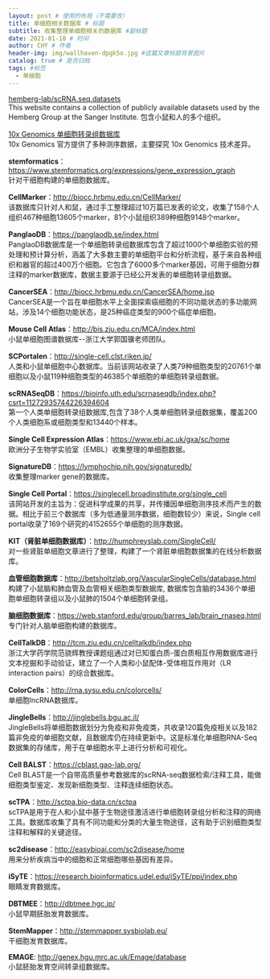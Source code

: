 ```yaml
---
layout: post # 使用的布局（不需要改）
title: 单细胞相关数据库 # 标题
subtitle: 收集整理单细胞相关的数据库 #副标题
date: 2021-01-10 # 时间
author: CHY # 作者
header-img: img/wallhaven-dpgk5o.jpg #这篇文章标题背景图片
catalog: true # 是否归档
tags: #标签
  - 单细胞
---
```


[hemberg-lab/scRNA.seq.datasets](https://hemberg-lab.github.io/scRNA.seq.datasets/)<br>
This website contains a collection of publicly available datasets used by the Hemberg Group at the Sanger Institute. 包含小鼠和人的多个组织。<br>

[10x Genomics 单细胞转录组数据库](https://support.10xgenomics.com/single-cell-gene-expression/datasets)<br>
10x Genomics 官方提供了多种测序数据，主要探究 10x Genomics 技术差异。<br>

**stemformatics**：https://www.stemformatics.org/expressions/gene_expression_graph<br>
针对干细胞构建的单细胞数据库。<br>

**CellMarker**：http://biocc.hrbmu.edu.cn/CellMarker/<br>
该数据库只针对人和鼠，通过手工整理超过10万篇已发表的论文，收集了158个人组织467种细胞13605个marker，81个小鼠组织389种细胞9148个marker。<br>

**PanglaoDB**：https://panglaodb.se/index.html<br>
PanglaoDB数据库是一个单细胞转录组数据库包含了超过1000个单细胞实验的预处理和预计算分析，涵盖了大多数主要的单细胞平台和分析流程，基于来自各种组织和器官的超过400万个细胞。它包含了6000多个marker基因，可用于细胞分群注释的marker数据库，数据主要源于已经公开发表的单细胞转录组数据。<br>

**CancerSEA**：http://biocc.hrbmu.edu.cn/CancerSEA/home.jsp<br>
CancerSEA是一个旨在单细胞水平上全面探索癌细胞的不同功能状态的多功能网站，涉及14个细胞功能状态，是25种癌症类型的900个癌症单细胞。<br>

**Mouse Cell Atlas**：http://bis.zju.edu.cn/MCA/index.html<br>
小鼠单细胞图谱数据库--浙江大学郭国骥老师团队。<br>

**SCPortalen**：http://single-cell.clst.riken.jp/<br>
人类和小鼠单细胞中心数据库。当前该网站收录了人类79种细胞类型的20761个单细胞以及小鼠119种细胞类型的46385个单细胞的单细胞转录组数据。<br>

**scRNASeqDB**：https://bioinfo.uth.edu/scrnaseqdb/index.php?csrt=11272935744226394604<br>
第一个人类单细胞转录组数据库,包含了38个人类单细胞转录组数据集，覆盖200个人类细胞系或细胞类型和13440个样本。<br>

**Single Cell Expression Atlas**：https://www.ebi.ac.uk/gxa/sc/home<br>
欧洲分子生物学实验室（EMBL）收集整理的单细胞数据。<br>

**SignatureDB**：https://lymphochip.nih.gov/signaturedb/<br>
收集整理marker gene的数据库。<br>

**Single Cell Portal**：https://singlecell.broadinstitute.org/single_cell<br>
该网站开发的主旨为：促进科学成果的共享，并传播因单细胞测序技术而产生的数据。相比于前三个数据库（多为低通量测序数据，细胞数较少）来说，Single cell portal收录了169个研究的4152655个单细胞的测序数据。<br>

**KIT（肾脏单细胞数据库）**：http://humphreyslab.com/SingleCell/<br>
对一些肾脏单细胞文章进行了整理，构建了一个肾脏单细胞数据集的在线分析数据库。<br>

**血管细胞数据库**：http://betsholtzlab.org/VascularSingleCells/database.html<br>
构建了小鼠脑和肺血管及血管相关细胞类型数据库, 数据库包含脑的3436个单细胞单细胞转录组以及小鼠肺的1504个单细胞转录组。<br>

**脑细胞数据库**：https://web.stanford.edu/group/barres_lab/brain_rnaseq.html<br>
专门针对人脑单细胞构建的数据库。<br>

**CellTalkDB**：http://tcm.zju.edu.cn/celltalkdb/index.php<br>
浙江大学药学院范骁辉教授课题组通过对已知蛋白质-蛋白质相互作用数据库进行文本挖掘和手动验证，建立了一个人类和小鼠配体-受体相互作用对（LR interaction pairs）的综合数据库。<br>

**ColorCells**：http://rna.sysu.edu.cn/colorcells/<br>
单细胞lncRNA数据库。<br>

**JingleBells**：http://jinglebells.bgu.ac.il/ <br>
JingleBells将单细胞数据划分为免疫和非免疫类，共收录120篇免疫相关以及182篇非免疫的单细胞文献，且数据库仍在持续更新中。这是标准化单细胞RNA-Seq数据集的存储库，用于在单细胞水平上进行分析和可视化。<br>

**Cell BALST**：https://cblast.gao-lab.org/<br>
Cell BLAST是一个自带高质量参考数据库的scRNA-seq数据检索/注释工具，能做细胞类型鉴定、发现新细胞类型、注释连续细胞状态。<br>

**scTPA**：http://sctpa.bio-data.cn/sctpa<br>
scTPA是用于在人和小鼠中基于生物途径激活进行单细胞转录组分析和注释的网络工具。数据库收集了具有不同功能和分类的大量生物途径，这有助于识别细胞类型注释和解释的关键途径。<br>

**sc2disease**：http://easybioai.com/sc2disease/home<br>
用来分析疾病当中的细胞和正常细胞哪些基因有差异。<br>

**iSyTE**：https://research.bioinformatics.udel.edu/iSyTE/ppi/index.php<br>
眼睛发育数据库。<br>

**DBTMEE**：http://dbtmee.hgc.jp/<br>
小鼠早期胚胎发育数据库。<br>

**StemMapper**：http://stemmapper.sysbiolab.eu/<br>
干细胞发育数据库。<br>

**EMAGE**: http://genex.hgu.mrc.ac.uk/Emage/database<br>
小鼠胚胎发育空间转录组数据库。<br>